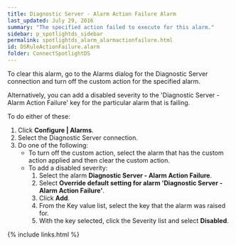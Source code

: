 ```yaml
---
title: ﻿Diagnostic Server - Alarm Action Failure Alarm
last_updated: July 29, 2016
summary: "The specified action failed to execute for this alarm."
sidebar: p_spotlightds_sidebar
permalink: spotlightds_alarm_alarmactionfailure.html
id: DSRuleActionFailure.alarm
folder: ConnectSpotlightDS
---
```



To clear this alarm, go to the Alarms dialog for the Diagnostic Server connection and turn off the custom action for the specified alarm.

Alternatively, you can add a disabled severity to the 'Diagnostic Server - Alarm Action Failure' key for the particular alarm that is failing.

To do either of these:

1. Click **Configure \| Alarms**.
2. Select the Diagnostic Server connection.
3. Do one of the following:
    * To turn off the custom action, select the alarm that has the custom action applied and then clear the custom action.
    * To add a disabled severity:
        1. Select the alarm **Diagnostic Server - Alarm Action Failure**.
        2. Select **Override default setting for alarm 'Diagnostic Server - Alarm Action Failure'**.
        3. Click **Add**.
        4. From the Key value list, select the key that the alarm was raised for.
        5. With the key selected, click the Severity list and select **Disabled**.



{% include links.html %}
